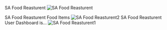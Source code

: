 SA Food Reasturent 
![SA Food Reasturent ](https://github.com/EngrArfin/bistro-boss-server/assets/120125822/ced06621-aef9-4757-b3ad-7c1829d84c6f)

SA Food Reasturent Food Items
![SA Food Reasturent2 ](https://github.com/EngrArfin/bistro-boss-server/assets/120125822/878344ed-871e-4dd8-87f6-2deffbe16c66)
SA Food Reasturent User Dashboard is...
![SA Food Reasturent1 ](https://github.com/EngrArfin/bistro-boss-server/assets/120125822/bbc307d8-f9f7-4e0f-b74d-32f683257508)
